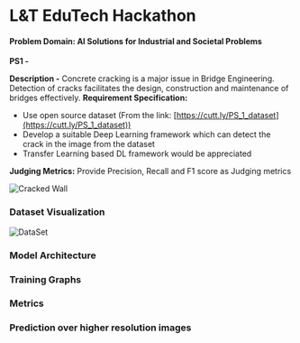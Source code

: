 # L&T EduTech Hackathon
#### Problem Domain: AI Solutions for Industrial and Societal Problems
**PS1 -**

**Description -** Concrete cracking is a major issue in Bridge Engineering. Detection of cracks facilitates the design, construction and maintenance of bridges effectively.
**Requirement Specification:**

-   Use open source dataset (From the link:  [https://cutt.ly/PS_1_dataset](https://cutt.ly/PS_1_dataset))
-   Develop a suitable Deep Learning framework which can detect the crack in the image from the dataset
-   Transfer Learning based DL framework would be appreciated

**Judging Metrics:** Provide  Precision, Recall and F1 score as Judging metrics


![Cracked Wall](https://media.istockphoto.com/id/171151393/photo/a-big-crack-on-an-old-rotten-wall.jpg?b=1&s=170667a&w=0&k=20&c=cYpp2kkFuDKFmzjdYVSaU_B76qGG9Do5Wz564hemeH0=)
### Dataset Visualization
![DataSet](resources/image.png)
### Model Architecture
### Training Graphs
### Metrics
### Prediction over higher resolution images
